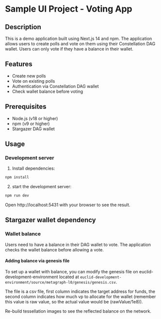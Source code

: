 # Sample UI Project - Voting App

## Description

This is a demo application built using Next.js 14 and npm. The application allows users to create polls and vote on them using their Constellation DAG wallet. Users can only vote if they have a balance in their wallet.


## Features

+ Create new polls
+ Vote on existing polls
+ Authentication via Constellation DAG wallet
+ Check wallet balance before voting
  
## Prerequisites

+ Node.js (v18 or higher)
+ npm (v9 or higher)
+ Stargazer DAG wallet

## Usage

### Development server

1. Install dependencies:

```sh
npm install
```

2. start the development server:

```sh
npm run dev
```

Open http://localhost:5431 with your browser to see the result.


## Stargazer wallet dependency

### Wallet balance
Users need to have a balance in their DAG wallet to vote. The application checks the wallet balance before allowing a vote.

#### Adding balance via genesis file
To set up a wallet with balance, you can modify the genesis file on euclid-development-environment located at `euclid-development-environment/source/metagraph-l0/genesis/genesis.csv`. 

The file is a csv file, first column indicates the target address for funds, the second column indicates how much vp to allocate for the wallet (remember this value is raw value, so the actual value would be (rawValue/1e8)).

Re-build tessellation images to see the reflected balance on the network.